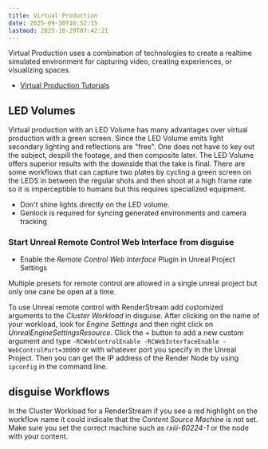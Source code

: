 ```yaml
---
title: Virtual Production
date: 2025-09-30T16:52:15
lastmod: 2025-10-29T07:42:21
---
```


Virtual Production uses a combination of technologies to create a realtime simulated environment for capturing video, creating experiences, or visualizing spaces.

- [Virtual Production Tutorials](./virtual-production-tutorials.md)

## LED Volumes

Virtual production with an LED Volume has many advantages over virtual production with a green screen. Since the LED Volume emits light secondary lighting and reflections are "free". One does not have to key out the subject, despill the footage, and then composite later. The LED Volume offers superior results with the downside that the take is final. There are some workflows that can capture two plates by cycling a green screen on the LEDS in between the regular shots and then shoot at a high frame rate so it is imperceptible to humans but this requires specialized equipment.

- Don't shine lights directly on the LED volume.
- Genlock is required for syncing generated environments and camera tracking

### Start Unreal Remote Control Web Interface from disguise

- Enable the _Remote Control Web Interface_ Plugin in Unreal Project Settings

Multiple presets for remote control are allowed in a single unreal project but only one cane be open at a time.

To use Unreal remote control with RenderStream add customized arguments to the _Cluster Workload_ in disguise. After clicking on the name of your workload, look for _Engine Settings_ and then right click on _UnrealEngineSettingsResource_. Click the + button to add a new custom argument and type `-RCWebControlEnable -RCWebInterfaceEnable -WebControlPort=30000` or with whatever port you specify in the Unreal Project. Then you can get the IP address of the Render Node by using `ipconfig` in the command line.

## disguise Workflows

In the Cluster Workload for a RenderStream if you see a red highlight on the workflow name it could indicate that the _Content Source Machine_ is not set. Make sure you set the correct machine such as _rxiii-60224-1_ or the node with your content.
